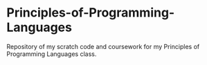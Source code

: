 # Principles-of-Programming-Languages
Repository of my scratch code and coursework for my Principles of Programming Languages class.
